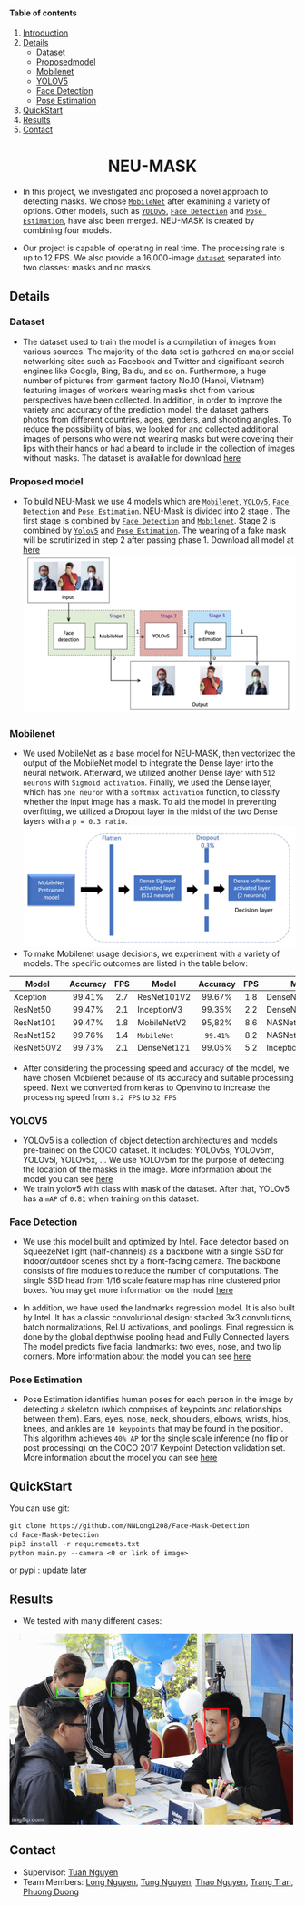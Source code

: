#### Table of contents
1. [Introduction](#introduction)
2. [Details](#details)
   - [Dataset](#Dataset)
   - [Proposedmodel](#Proposed_model)
   - [Mobilenet](#Mobilenet)
   - [YOLOV5](#YOLOV5)
   - [Face Detection](#Face_Detection)
   - [ Pose Estimation](#Pose_Estimation)
3. [QuickStart](#QuickStart)
4. [Results](#Results)
5. [Contact](#Contact)
<p align="center">
  <h1 align="center", id="introduction">NEU-MASK</h1>
</p>

- In this project, we investigated and proposed a novel approach to detecting masks. We chose [`MobileNet`](#Mobilenet) after examining a variety of options. Other models, such as [`YOLOv5`](#YOLOV5), [`Face Detection`](#Face_Detection) and [`Pose Estimation`](#Face_Detection), have also been merged. NEU-MASK is created by combining four models.

- Our project is capable of operating in real time. The processing rate is up to 12 FPS. We also provide a 16,000-image [`dataset`](#dataset) separated into two classes: masks and no masks.

## Details <a name="Details"></a>

### Dataset <a name="Dataset"></a>
- The dataset used to train the model is a compilation of images from various sources. The majority of the data set is gathered on major social networking sites such as Facebook and Twitter and significant search engines like Google, Bing, Baidu, and so on. Furthermore, a huge number of pictures from garment factory No.10 (Hanoi, Vietnam) featuring images of workers wearing masks shot from various perspectives have been collected. In addition, in order to improve the variety and accuracy of the prediction model, the dataset gathers photos from different countries, ages, genders, and shooting angles. To reduce the possibility of bias, we looked for and collected additional images of persons who were not wearing masks but were covering their lips with their hands or had a beard to include in the collection of images without masks. The dataset is available for download [here](https://drive.google.com/file/d/1-pWX25WnebaSvqCNuVc4zvR5mY6fsUES/view?usp=sharing)

### Proposed model  <a name="Proposed_model"></a>
- To build NEU-Mask we use 4 models which are [`Mobilenet`](#Mobilenet), [`YOLOv5`](#YOLOV5), [`Face Detection`](#Face_Detection) and [`Pose Estimation`](#Pose_Estimation). NEU-Mask is divided into 2 stage . The first stage is combined by [`Face Detection`](#Face_Detection) and [`Mobilenet`](#Mobilenet). Stage 2 is combined by [`Yolov5`](#YOLOv5) and [`Pose Estimation`](#Pose_Estimation).  The wearing of a fake mask will be scrutinized in step 2 after passing phase 1. Download all model at [here](https://drive.google.com/file/d/10Jm4ztCeV9dqVMVGzLP9B3iOyUb2EKLJ/view?usp=sharing)
![](https://github.com/NNLong1208/Face-Mask-Detection/blob/master/Img/NEUMASK.png)
### Mobilenet <a name="Mobilenet"></a>
- We used MobileNet as a base model for NEU-MASK, then vectorized the output of the MobileNet model to integrate the Dense layer into the neural network. Afterward, we utilized another Dense layer with `512 neurons` with `Sigmoid activation`. Finally, we used the Dense layer, which has `one neuron` with a `softmax activation` function, to classify whether the input image has a mask. To aid the model in preventing overfitting, we utilized a Dropout layer in the midst of the two Dense layers with a `p = 0.3 ratio`.
![](https://github.com/NNLong1208/Face-Mask-Detection/blob/master/Img/Mobilenet.png)
- To make Mobilenet usage decisions, we experiment with a variety of models. The specific outcomes are listed in the table below:

|         Model       |   Accuracy   |     FPS     |         Model       |   Accuracy   |     FPS     |         Model       |   Accuracy   |     FPS     | 
|---------------------|:------------:|:-----------:|---------------------|:------------:|:-----------:|---------------------|:------------:|:-----------:|
|       Xception      |    99.41%    |     2.7     |      ResNet101V2    |    99.67%    |     1.8     |      DenseNet169    |    99.00%    |     4.1     |
|       ResNet50      |    99.47%    |     2.1     |      InceptionV3    |    99.35%    |     2.2     |      DenseNet201    |    99.26%    |     3.0     |
|       ResNet101     |    99.47%    |     1.8     |      MobileNetV2    |    95,82%    |     8.6     |      NASNetLarge    |    99.41%    |     1.1     |
|       ResNet152     |    99.76%    |     1.4     |     `MobileNet`     |   `99.41%`   |     8.2     |      NASNetMobile   |    98.39%    |     7.7     |
|       ResNet50V2    |    99.73%    |     2.1     |      DenseNet121    |    99.05%    |     5.2     |   InceptionResNetV2 |    99.58%    |     1.6     |
- After considering the processing speed and accuracy of the model, we have chosen Mobilenet because of its accuracy and suitable processing speed. Next we converted from keras to Openvino to increase the processing speed from `8.2 FPS` to `32 FPS `

### YOLOV5 <a name="YOLOV5"></a>
- YOLOv5 is a collection of object detection architectures and models pre-trained on the COCO dataset. It includes: YOLOv5s, YOLOv5m, YOLOv5l, YOLOv5x, ... We use YOLOv5m for the purpose of detecting the location of the masks in the image. More information about the model you can see [here](https://github.com/ultralytics/yolov5) 
- We train yolov5 with class with mask of the dataset. After that, YOLOv5 has a `mAP` of `0.81` when training on this dataset. 

### Face Detection <a name="Face_Detection"></a>
- We use this model built and optimized by Intel. Face detector based on SqueezeNet light (half-channels) as a backbone with a single SSD for indoor/outdoor scenes shot by a front-facing camera. The backbone consists of fire modules to reduce the number of computations. The single SSD head from 1/16 scale feature map has nine clustered prior boxes. You may get more information on the model [here](https://github.com/openvinotoolkit/open_model_zoo/tree/master/models/intel/face-detection-retail-0004)  

- In addition, we have used the landmarks regression model. It is also built by Intel. It has a classic convolutional design: stacked 3x3 convolutions, batch normalizations, ReLU activations, and poolings. Final regression is done by the global depthwise pooling head and Fully Connected layers. The model predicts five facial landmarks: two eyes, nose, and two lip corners. More information about the model you can see [here](https://github.com/openvinotoolkit/open_model_zoo/tree/master/models/intel/landmarks-regression-retail-0009) 

### Pose Estimation <a name="Pose_Estimation"></a>
- Pose Estimation identifies human poses for each person in the image by detecting a skeleton (which comprises of keypoints and relationships between them). Ears, eyes, nose, neck, shoulders, elbows, wrists, hips, knees, and ankles are `10 keypoints` that may be found in the position. This algorithm achieves `40% AP` for the single scale inference (no flip or post processing) on the COCO 2017 Keypoint Detection validation set. More information about the model you can see [here](https://github.com/Daniil-Osokin/lightweight-human-pose-estimation.pytorch) 

## QuickStart <a name="QuickStart"></a>
You can use git:
```
git clone https://github.com/NNLong1208/Face-Mask-Detection
cd Face-Mask-Detection
pip3 install -r requirements.txt
python main.py --camera <0 or link of image>
```
or pypi : update later

## Results <a name="Results"></a>
- We tested with many different cases: 
                                    
![](https://github.com/NNLong1208/Face-Mask-Detection/blob/master/Img/res.gif)
## Contact <a name="Contact"></a>
- Supervisor: [Tuan Nguyen](https://www.facebook.com/nttuan8)
- Team Members: [Long Nguyen](https://www.facebook.com/profile.php?id=100008475522373), [Tung Nguyen](https://www.facebook.com/gnutn0s), [Thao Nguyen](), [Trang Tran](https://www.facebook.com/concanoc1), [Phuong Duong]() 
